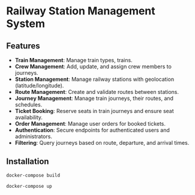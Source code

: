 # Railway Station Management System

## Features

- **Train Management**: Manage train types, trains.
- **Crew Management**: Add, update, and assign crew members to journeys.
- **Station Management**: Manage railway stations with geolocation (latitude/longitude).
- **Route Management**: Create and validate routes between stations.
- **Journey Management**: Manage train journeys, their routes, and schedules.
- **Ticket Booking**: Reserve seats in train journeys and ensure seat availability.
- **Order Management**: Manage user orders for booked tickets.
- **Authentication**: Secure endpoints for authenticated users and administrators.
- **Filtering**: Query journeys based on route, departure, and arrival times.

## Installation
```sh
docker-compose build
```

```sh
docker-compose up
```

